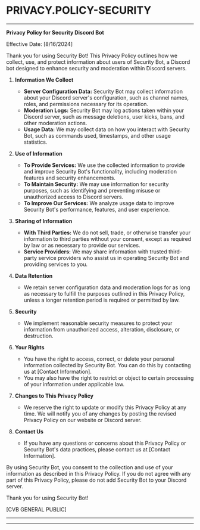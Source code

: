 # PRIVACY.POLICY-SECURITY


---

**Privacy Policy for Security Discord Bot**

Effective Date: [8/16/2024]

Thank you for using Security Bot! This Privacy Policy outlines how we collect, use, and protect information about users of Security Bot, a Discord bot designed to enhance security and moderation within Discord servers.

1. **Information We Collect**
   - **Server Configuration Data:** Security Bot may collect information about your Discord server's configuration, such as channel names, roles, and permissions necessary for its operation.
   - **Moderation Logs:** Security Bot may log actions taken within your Discord server, such as message deletions, user kicks, bans, and other moderation actions.
   - **Usage Data:** We may collect data on how you interact with Security Bot, such as commands used, timestamps, and other usage statistics.

2. **Use of Information**
   - **To Provide Services:** We use the collected information to provide and improve Security Bot's functionality, including moderation features and security enhancements.
   - **To Maintain Security:** We may use information for security purposes, such as identifying and preventing misuse or unauthorized access to Discord servers.
   - **To Improve Our Services:** We analyze usage data to improve Security Bot's performance, features, and user experience.

3. **Sharing of Information**
   - **With Third Parties:** We do not sell, trade, or otherwise transfer your information to third parties without your consent, except as required by law or as necessary to provide our services.
   - **Service Providers:** We may share information with trusted third-party service providers who assist us in operating Security Bot and providing services to you.

4. **Data Retention**
   - We retain server configuration data and moderation logs for as long as necessary to fulfill the purposes outlined in this Privacy Policy, unless a longer retention period is required or permitted by law.

5. **Security**
   - We implement reasonable security measures to protect your information from unauthorized access, alteration, disclosure, or destruction.

6. **Your Rights**
   - You have the right to access, correct, or delete your personal information collected by Security Bot. You can do this by contacting us at [Contact Information].
   - You may also have the right to restrict or object to certain processing of your information under applicable law.

7. **Changes to This Privacy Policy**
   - We reserve the right to update or modify this Privacy Policy at any time. We will notify you of any changes by posting the revised Privacy Policy on our website or Discord server.

8. **Contact Us**
   - If you have any questions or concerns about this Privacy Policy or Security Bot's data practices, please contact us at [Contact Information].

By using Security Bot, you consent to the collection and use of your information as described in this Privacy Policy. If you do not agree with any part of this Privacy Policy, please do not add Security Bot to your Discord server.

Thank you for using Security Bot!

[CVB GENERAL PUBLIC]

---

---
